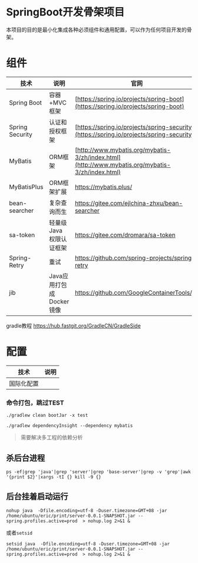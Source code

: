 SpringBoot开发骨架项目
===
本项目的目的是最小化集成各种必须组件和通用配置，可以作为任何项目开发的骨架。

# 组件

技术 | 说明 | 官网
----|----|----
Spring Boot | 容器+MVC框架 | [https://spring.io/projects/spring-boot](https://spring.io/projects/spring-boot)
Spring Security | 认证和授权框架 | [https://spring.io/projects/spring-security](https://spring.io/projects/spring-security)
MyBatis | ORM框架  | [http://www.mybatis.org/mybatis-3/zh/index.html](http://www.mybatis.org/mybatis-3/zh/index.html)
MyBatisPlus |ORM框架扩展 | https://mybatis.plus/
bean-searcher |复杂查询而生 | https://gitee.com/ejlchina-zhxu/bean-searcher
sa-token| 轻量级 Java 权限认证框架 | https://gitee.com/dromara/sa-token
Spring-Retry| 重试 | https://github.com/spring-projects/spring-retry
jib | Java应用打包成Docker镜像 | https://github.com/GoogleContainerTools/jib

gradle教程 https://hub.fastgit.org/GradleCN/GradleSide

# 配置

技术 | 说明 |
----|----|
国际化配置 |

### 命令打包，跳过TEST
```shell script
./gradlew clean bootJar -x test
```
```shell
./gradlew dependencyInsight --dependency mybatis
```
> 需要解决多工程的依赖分析
>

##  杀后台进程
```shell
ps -ef|grep 'java'|grep 'server'|grep 'base-server'|grep -v 'grep'|awk '{print $2}'|xargs -tI {} kill -9 {}
```


## 后台挂着启动运行

```shell script
nohup java  -Dfile.encoding=utf-8 -Duser.timezone=GMT+08 -jar /home/ubuntu/eric/print/server-0.0.1-SNAPSHOT.jar --spring.profiles.active=prod  > nohup.log 2>&1 &
```

或者`setsid`

```shell script
setsid java  -Dfile.encoding=utf-8 -Duser.timezone=GMT+08 -jar /home/ubuntu/eric/print/server-0.0.1-SNAPSHOT.jar --spring.profiles.active=prod  > nohup.log 2>&1 &
```